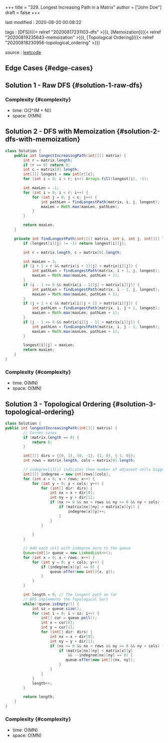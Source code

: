 +++
title = "329. Longest Increasing Path in a Matrix"
author = ["John Doe"]
draft = false
+++

last modified
: 2020-08-20 00:08:22


tags
: [DFS]({{< relref "20200817231103-dfs" >}}), [Memoization]({{< relref "20200819235643-memoization" >}}), [Topological Ordering]({{< relref "20200818230956-topological_ordering" >}})

source
: [leetcode](https://leetcode.com/problems/longest-increasing-path-in-a-matrix/solution/)


## Edge Cases {#edge-cases}


## Solution 1 - Raw DFS {#solution-1-raw-dfs}


### Complexity {#complexity}

-   time: O(2^(M + N))
-   space: O(MN)


## Solution 2 - DFS with Memoization {#solution-2-dfs-with-memoization}

```java
class Solution {
    public int longestIncreasingPath(int[][] matrix) {
        int r = matrix.length;
        if (r == 0) return 0;
        int c = matrix[0].length;
        int[][] longest = new int[r][c];
        for (int i = 0; i < r; i++) Arrays.fill(longest[i], -1);

        int maxLen = -1;
        for (int i = 0; i < r; i++) {
            for (int j = 0; j < c; j++) {
                int pathLen = findLongestPath(matrix, i, j, longest);
                maxLen = Math.max(maxLen, pathLen);
            }
        }

        return maxLen;
    }

    private int findLongestPath(int[][] matrix, int i, int j, int[][] longest) {
        if (longest[i][j] != -1) return longest[i][j];

        int r = matrix.length, c = matrix[0].length;

        int maxLen = 1;
        if (i + 1 < r && matrix[i + 1][j] > matrix[i][j]) {
            int pathLen = findLongestPath(matrix, i + 1, j, longest);
            maxLen = Math.max(maxLen, pathLen + 1);
        }
        if (i - 1 >= 0 && matrix[i - 1][j] > matrix[i][j]) {
            int pathLen = findLongestPath(matrix, i - 1, j, longest);
            maxLen = Math.max(maxLen, pathLen + 1);
        }
        if (j + 1 < c && matrix[i][j + 1] > matrix[i][j]) {
            int pathLen = findLongestPath(matrix, i, j + 1, longest);
            maxLen = Math.max(maxLen, pathLen + 1);
        }
        if (j - 1 >= 0 && matrix[i][j - 1] > matrix[i][j]) {
            int pathLen = findLongestPath(matrix, i, j - 1, longest);
            maxLen = Math.max(maxLen, pathLen + 1);
        }

        longest[i][j] = maxLen;
        return maxLen;
    }
}
```


### Complexity {#complexity}

-   time: O(MN)
-   space: O(MN)


## Solution 3 - Topological Ordering {#solution-3-topological-ordering}

```java
class Solution {
public int longestIncreasingPath(int[][] matrix) {
        // Corner cases
        if (matrix.length == 0) {
            return 0;
        }

        int[][] dirs = {{0, 1}, {0, -1}, {1, 0}, {-1, 0}};
        int rows = matrix.length, cols = matrix[0].length;

        // indegree[i][j] indicates thee number of adjacent cells bigger than matrix[i][j]
        int[][] indegree = new int[rows][cols];
        for (int x = 0; x < rows; x++) {
            for (int y = 0; y < cols; y++) {
                for (int[] dir: dirs) {
                    int nx = x + dir[0];
                    int ny = y + dir[1];
                    if (nx >= 0 && nx < rows && ny >= 0 && ny < cols) {
                        if (matrix[nx][ny] > matrix[x][y]) {
                            indegree[x][y]++;
                        }
                    }
                }

            }
        }

        // Add each cell with indegree zero to the queue
        Queue<int[]> queue = new LinkedList<>();
        for (int x = 0; x < rows; x++) {
            for (int y = 0; y < cols; y++) {
                if (indegree[x][y] == 0) {
                    queue.offer(new int[]{x, y});
                }
            }
        }

        int length = 0; // The longest path so far
        // BFS implements the Topological Sort
        while(!queue.isEmpty()) {
            int sz = queue.size();
            for (int i = 0; i < sz; i++) {
                int[] cur = queue.poll();
                int x = cur[0];
                int y = cur[1];
                for (int[] dir: dirs) {
                    int nx = x + dir[0];
                    int ny = y + dir[1];
                    if (nx >= 0 && nx < rows && ny >= 0 && ny < cols) {
                        if (matrix[nx][ny] < matrix[x][y]
                            && --indegree[nx][ny] == 0) {
                           queue.offer(new int[]{nx, ny});
                        }
                    }
                }
            }
            length++;
        }

        return length;
    }
}
```


### Complexity {#complexity}

-   time: O(MN)
-   space: O(MN)
